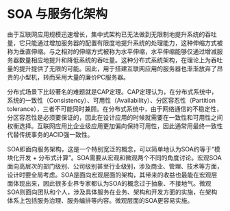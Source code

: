 # SOA 与服务化架构

由于互联网应用规模迅速增长，集中式架构已无法做到无限制地提升系统的吞吐量，它只能通过增加服务器的配置有限度地提升系统的处理能力，这种伸缩方式被称为垂直伸缩。与之相对的伸缩方式被称为水平伸缩，水平伸缩能够仅通过增减服务器数量相应地提升和降低系统的吞吐量。这种分布式系统架构，在理论上为吞吐量的提升提供了无限的可能。因此，用于搭建互联网应用的服务器也渐渐放弃了昂贵的小型机，转而采用大量的廉价PC服务器。

分布式场景下比较著名的难题就是CAP定理。CAP定理认为，在分布式系统中，系统的一致性（Consistency）、可用性（Availability）、分区容忍性（Partition tolerance），三者不可能同时兼顾。在分布式系统中，由于网络通信的不稳定性，分区容忍性是必须要保证的，因此在设计应用的时候就需要在一致性和可用性之间权衡选择。互联网应用比企业级应用更加偏向保持可用性，因此通常用最终一致性代替传统事务的ACID强一致性。

SOA即面向服务架构，这是一个特别宽泛的概念，可以简单地认为SOA约等于“模块化开发 + 分布式计算”。SOA需要从宏观和微观两个不同的角度讨论。宏观SOA面向高层次的部门级别、公司级别甚至行业级别，涉及商业、管理、技术等方面，设计时要全局考虑。SOA是面向宏观层面的架构，其带来的收益也最能在宏观层面体现出来，因此很多业界专家都认为SOA的概念过于抽象、不接地气。微观SOA则面向团队和个人，涉及具体服务在业务、架构和开发方面的实施，在架构体系上包括服务治理、服务编排等内容。微观层面的SOA更容易实施。

